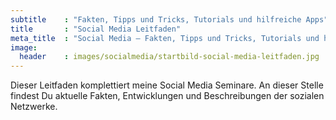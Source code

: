 ```yaml
---
subtitle    : "Fakten, Tipps und Tricks, Tutorials und hilfreiche Apps"
title       : "Social Media Leitfaden"
meta_title  : "Social Media – Fakten, Tipps und Tricks, Tutorials und hilfreiche Apps"
image:
  header    : images/socialmedia/startbild-social-media-leitfaden.jpg
---
```

Dieser Leitfaden komplettiert meine Social Media Seminare. An dieser Stelle findest Du aktuelle Fakten, Entwicklungen und Beschreibungen der sozialen Netzwerke.
<!--more-->